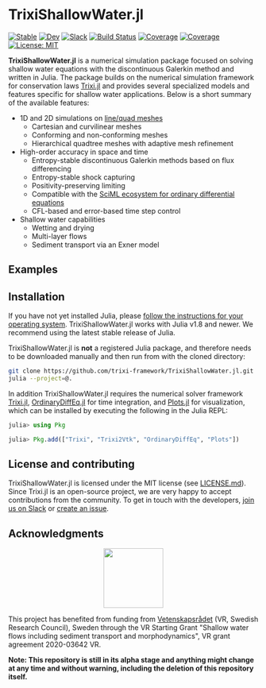 # TrixiShallowWater.jl

[![Stable](https://img.shields.io/badge/docs-stable-blue.svg)](https://trixi-framework.github.io/TrixiShallowWater.jl/stable/)
[![Dev](https://img.shields.io/badge/docs-dev-blue.svg)](https://trixi-framework.github.io/TrixiShallowWater.jl/dev/)
[![Slack](https://img.shields.io/badge/chat-slack-e01e5a)](https://join.slack.com/t/trixi-framework/shared_invite/zt-sgkc6ppw-6OXJqZAD5SPjBYqLd8MU~g)
[![Build Status](https://github.com/trixi-framework/TrixiShallowWater.jl/actions/workflows/ci.yml/badge.svg?branch=main)](https://github.com/trixi-framework/TrixiShallowWater.jl/actions/workflows/ci.yml?query=branch%3Amain)
[![Coverage](https://codecov.io/gh/trixi-framework/TrixiShallowWater.jl/branch/main/graph/badge.svg)](https://codecov.io/gh/trixi-framework/TrixiShallowWater.jl)
[![Coverage](https://coveralls.io/repos/github/trixi-framework/TrixiShallowWater.jl/badge.svg?branch=main)](https://coveralls.io/github/trixi-framework/TrixiShallowWater.jl?branch=main)
[![License: MIT](https://img.shields.io/badge/License-MIT-success.svg)](https://opensource.org/licenses/MIT)

**TrixiShallowWater.jl** is a numerical simulation package focused on solving shallow water equations
with the discontinuous Galerkin method and written in Julia. The package builds on the numerical
simulation framework for conservation laws [Trixi.jl](https://github.com/trixi-framework/Trixi.jl)
and provides several specialized models and features specific for shallow water applications.
Below is a short summary of the available features:

* 1D and 2D simulations on [line/quad meshes](https://trixi-framework.github.io/Trixi.jl/stable/overview/#Semidiscretizations)
  * Cartesian and curvilinear meshes
  * Conforming and non-conforming meshes
  * Hierarchical quadtree meshes with adaptive mesh refinement
* High-order accuracy in space and time
  * Entropy-stable discontinuous Galerkin methods based on flux differencing
  * Entropy-stable shock capturing
  * Positivity-preserving limiting
  * Compatible with the [SciML ecosystem for ordinary differential equations](https://diffeq.sciml.ai/latest/)
  * CFL-based and error-based time step control
* Shallow water capabilities
  * Wetting and drying
  * Multi-layer flows
  * Sediment transport via an Exner model

## Examples

## Installation
If you have not yet installed Julia, please [follow the instructions for your
operating system](https://julialang.org/downloads/platform/). TrixiShallowWater.jl works
with Julia v1.8 and newer. We recommend using the latest stable release of Julia.

[comment]: <> (We can update this with a "for users" and "for developers" section once the package is registered)

TrixiShallowWater.jl is **not** a registered Julia package, and therefore needs to be downloaded manually and then run from with the cloned directory:
```bash
git clone https://github.com/trixi-framework/TrixiShallowWater.jl.git
julia --project=@.
```
In addition TrixiShallowWater.jl requires the numerical solver framework [Trixi.jl](https://github.com/trixi-framework/Trixi.jl), [OrdinaryDiffEq.jl](https://github.com/SciML/OrdinaryDiffEq.jl) for time integration, and [Plots.jl](https://github.com/JuliaPlots/Plots.jl) for visualization, which can be installed by executing the following in the Julia REPL:
```julia
julia> using Pkg

julia> Pkg.add(["Trixi", "Trixi2Vtk", "OrdinaryDiffEq", "Plots"])
```

## License and contributing
TrixiShallowWater.jl is licensed under the MIT license (see [LICENSE.md](LICENSE.md)). Since Trixi.jl is
an open-source project, we are very happy to accept contributions from the
community. To get in touch with the developers,
[join us on Slack](https://join.slack.com/t/trixi-framework/shared_invite/zt-sgkc6ppw-6OXJqZAD5SPjBYqLd8MU~g)
or [create an issue](https://github.com/trixi-framework/TrixiShallowWater.jl/issues/new).

## Acknowledgments
<p align="center" style="font-size:0;"><!--
  SRC      --><img align="middle" src="https://github.com/trixi-framework/Trixi.jl/assets/3637659/48f9da06-6f7a-4586-b23e-739bee3901c0" height="120"><!--
  -->
</p>

This project has benefited from funding from [Vetenskapsrådet](https://www.vr.se)
(VR, Swedish Research Council), Sweden
through the VR Starting Grant "Shallow water flows including sediment transport and morphodynamics",
VR grant agreement 2020-03642 VR.

**Note: This repository is still in its alpha stage and anything might change at
any time and without warning, including the deletion of this repository
itself.**
